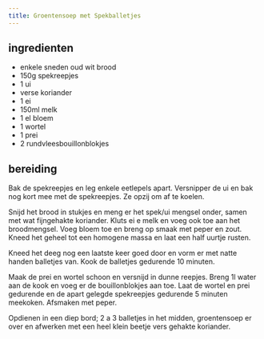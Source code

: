 ```yaml
---
title: Groentensoep met Spekballetjes
---
```


##  ingredienten 

* enkele sneden oud wit brood
* 150g spekreepjes
* 1 ui
* verse koriander
* 1 ei
* 150ml melk
* 1 el bloem
* 1 wortel
* 1 prei
* 2 rundvleesbouillonblokjes

##  bereiding 

Bak de spekreepjes en leg enkele eetlepels apart. Versnipper de ui en bak nog kort mee met de spekreepjes. Ze opzij om af te koelen.

Snijd het brood in stukjes en meng er het spek/ui mengsel onder, samen met wat fijngehakte koriander. Kluts ei e melk en voeg ook toe aan het broodmengsel. Voeg bloem toe en breng op smaak met peper en zout. Kneed het geheel tot een homogene massa en laat een half uurtje rusten.

Kneed het deeg nog een laatste keer goed door en vorm er met natte handen balletjes van. Kook de balletjes gedurende 10 minuten.

Maak de prei en wortel schoon en versnijd in dunne reepjes. Breng 1l water aan de kook en voeg er de bouillonblokjes aan toe. Laat de wortel en prei gedurende en de apart gelegde spekreepjes gedurende 5 minuten meekoken. Afsmaken met peper. 

Opdienen in een diep bord; 2 a 3 balletjes in het midden, groentensoep er over en afwerken met een heel klein beetje vers gehakte koriander.

